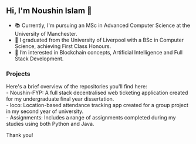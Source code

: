 ## Hi, I'm Noushin Islam 👋
- 📚 Currently, I'm pursuing an MSc in Advanced Computer Science at the University of Manchester.
- 🔭 I graduated from the University of Liverpool with a BSc in Computer Science, achieving First Class Honours.
- 🌱 I’m interested in Blockchain concepts, Artificial Intelligence and Full Stack Development.

### Projects
Here's a brief overview of the repositories you'll find here:
<br />- Noushin-FYP: A full stack decentralised web ticketing application created for my undergraduate final year dissertation.
<br />- loco: Location-based attendance tracking app created for a group project in my second year of university.
<br />- Assignments:  Includes a range of assignments completed during my studies using both Python and Java.

Thank you!

